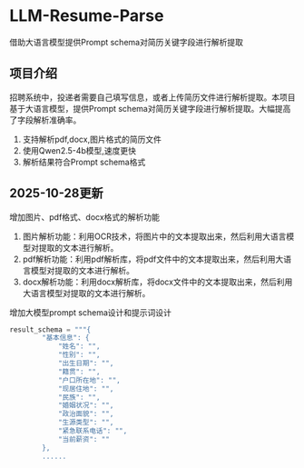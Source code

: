 # LLM-Resume-Parse
借助大语言模型提供Prompt schema对简历关键字段进行解析提取

## 项目介绍
招聘系统中，投递者需要自己填写信息，或者上传简历文件进行解析提取。本项目基于大语言模型，提供Prompt schema对简历关键字段进行解析提取。大幅提高了字段解析准确率。

1. 支持解析pdf,docx,图片格式的简历文件
2. 使用Qwen2.5-4b模型,速度更快
3. 解析结果符合Prompt schema格式

## 2025-10-28更新
增加图片、pdf格式、docx格式的解析功能
1. 图片解析功能：利用OCR技术，将图片中的文本提取出来，然后利用大语言模型对提取的文本进行解析。
2. pdf解析功能：利用pdf解析库，将pdf文件中的文本提取出来，然后利用大语言模型对提取的文本进行解析。
3. docx解析功能：利用docx解析库，将docx文件中的文本提取出来，然后利用大语言模型对提取的文本进行解析。

增加大模型prompt schema设计和提示词设计
```python
result_schema = """{
        "基本信息": {
            "姓名": "",
            "性别": "",
            "出生日期": "",
            "籍贯": "",
            "户口所在地": "",
            "现居住地": "",
            "民族": "",
            "婚姻状况": "",
            "政治面貌": "",
            "生源类型": "",
            "紧急联系电话": "",
            "当前薪资": ""
        },
        ......
```

